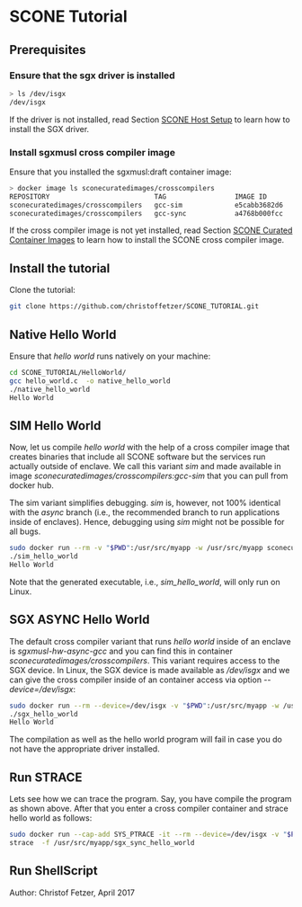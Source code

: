 
# SCONE Tutorial

## Prerequisites

### Ensure that the sgx driver is installed

```bash
> ls /dev/isgx 
/dev/isgx
```

If the driver is not installed, read Section [SCONE Host Setup](SCONE_HOSTINSTALLER_README.md) to learn how to install the SGX driver.

### Install sgxmusl cross compiler image

Ensure that you installed the sgxmusl:draft container image:

```bash
> docker image ls sconecuratedimages/crosscompilers
REPOSITORY                          TAG                 IMAGE ID            CREATED             SIZE
sconecuratedimages/crosscompilers   gcc-sim             e5cabb3682d6        17 hours ago        1.18 GB
sconecuratedimages/crosscompilers   gcc-sync            a4768b000fcc        18 hours ago        1.18 GB
```

If the cross compiler image is not yet installed, read Section [SCONE Curated Container Images](SCONE_Curated_Images.md) to learn how to install the SCONE cross compiler image.

## Install the tutorial

Clone the tutorial: 

```bash
git clone https://github.com/christoffetzer/SCONE_TUTORIAL.git
```


## Native Hello World 

Ensure that *hello world* runs natively on your machine:

```bash
cd SCONE_TUTORIAL/HelloWorld/
gcc hello_world.c  -o native_hello_world
./native_hello_world
Hello World
```
## SIM Hello World 

Now, let us compile *hello world* with the help of a cross compiler image that creates binaries that include all SCONE software 
but the services run actually outside of enclave. We call this variant *sim* and made available in image *sconecuratedimages/crosscompilers:gcc-sim*
that you can pull from docker hub.

The sim variant simplifies debugging. *sim* is, however, not 100% identical with the *async* branch (i.e., the recommended branch to run applications inside of enclaves).
Hence, debugging using *sim* might not be possible for all bugs. 

```bash
sudo docker run --rm -v "$PWD":/usr/src/myapp -w /usr/src/myapp sconecuratedimages/crosscompilers:gcc-sim sgxmusl-sim-gcc /usr/src/myapp/hello_world.c  -o sim_hello_world
./sim_hello_world
Hello World
```

Note that the generated executable, i.e., *sim_hello_world*, will only run on Linux. 

## SGX ASYNC Hello World 

The default cross compiler variant that runs *hello world* inside of an enclave is *sgxmusl-hw-async-gcc* and you can find this in container *sconecuratedimages/crosscompilers*. 
This variant requires access to the SGX device. 
In Linux, the SGX device is made available as */dev/isgx* and we can give the cross compiler inside of an container access via option *--device=/dev/isgx*:

```bash
sudo docker run --rm --device=/dev/isgx -v "$PWD":/usr/src/myapp -w /usr/src/myapp sconecuratedimages/crosscompilers sgxmusl-hw-async-gcc /usr/src/myapp/hello_world.c  -o sgx_hello_world
./sgx_hello_world
Hello World
```

The compilation as well as the hello world program will fail in case you do not have the appropriate driver installed.

## Run STRACE

Lets see how we can trace the program. Say, you have compile the program as shown above. After that you enter a cross compiler container and strace hello world as follows:


```bash
sudo docker run --cap-add SYS_PTRACE -it --rm --device=/dev/isgx -v "$PWD":/usr/src/myapp -w /usr/src/myapp sconecuratedimages/crosscompilers bash
strace  -f /usr/src/myapp/sgx_sync_hello_world
```

## Run ShellScript




Author: Christof Fetzer, April 2017

